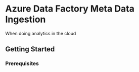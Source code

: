 # Azure Data Factory Meta Data Ingestion
When doing analytics in the cloud 

## Getting Started



### Prerequisites

